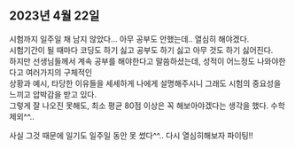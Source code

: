 ## **2023년 4월 22일**

시험까지 일주일 채 남지 않았다... 아무 공부도 안했는데.. 열심히 해야겠다.  
시험기간이 될 때마다 코딩도 하기 싫고 공부도 하기 싫고 아무 것도 하기 싫어진다.  
하지만 선생님들께서 계속 공부를 해야한다고 말씀하셨는데, 성적이 어느정도 나와야한다고 여러가지의 구체적인  
상황과 예시, 타당한 이유들을 세세하게 나에게 설명해주시니 그래도 시험의 중요성을 느끼고 압박감을 받고 있다.  
그렇게 잘 나오진 못해도, 최소 평균 80점 이상은 꼭 해보아야겠다는 생각을 했다. 수학 제외^^..

사실 그것 때문에 일기도 일주일 동안 못 썼다^^.. 다시 열심히해보자 파이팅!!
